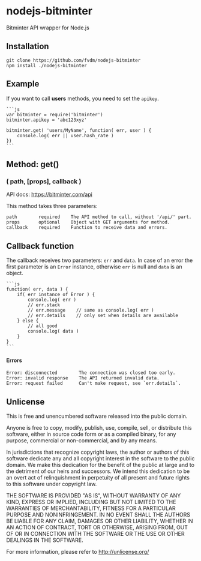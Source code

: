 nodejs-bitminter
================

Bitminter API wrapper for Node.js


Installation
------------

	git clone https://github.com/fvdm/nodejs-bitminter
	npm install ./nodejs-bitminter
	

Example
-------

If you want to call **users** methods, you need to set the `apikey`.

	```js
	var bitminter = require('bitminter')
	bitminter.apikey = 'abc123xyz'
	
	bitminter.get( 'users/MyName', function( err, user ) {
		console.log( err || user.hash_rate )
	})
	```


Method: get()
-------------
### ( path, [props], callback )

API docs: <https://bitminter.com/api>

This method takes three parameters:

	path        required    The API method to call, without '/api/' part.
	props       optional    Object with GET arguments for method.
	callback    required    Function to receive data and errors.


Callback function
-----------------

The callback receives two parameters: `err` and `data`. In case of an error the first parameter is an `Error` instance, otherwise `err` is null and `data` is an object.

	```js
	function( err, data ) {
		if( err instance of Error ) {
			console.log( err )
			// err.stack
			// err.message    // same as console.log( err )
			// err.details    // only set when details are available
		} else {
			// all good
			console.log( data )
		}
	}
	```


#### Errors

	Error: disconnected        The connection was closed too early.
	Error: invalid response    The API returned invalid data.
	Error: request failed      Can't make request, see `err.details`.


Unlicense
---------

This is free and unencumbered software released into the public domain.

Anyone is free to copy, modify, publish, use, compile, sell, or
distribute this software, either in source code form or as a compiled
binary, for any purpose, commercial or non-commercial, and by any
means.

In jurisdictions that recognize copyright laws, the author or authors
of this software dedicate any and all copyright interest in the
software to the public domain. We make this dedication for the benefit
of the public at large and to the detriment of our heirs and
successors. We intend this dedication to be an overt act of
relinquishment in perpetuity of all present and future rights to this
software under copyright law.

THE SOFTWARE IS PROVIDED "AS IS", WITHOUT WARRANTY OF ANY KIND,
EXPRESS OR IMPLIED, INCLUDING BUT NOT LIMITED TO THE WARRANTIES OF
MERCHANTABILITY, FITNESS FOR A PARTICULAR PURPOSE AND NONINFRINGEMENT.
IN NO EVENT SHALL THE AUTHORS BE LIABLE FOR ANY CLAIM, DAMAGES OR
OTHER LIABILITY, WHETHER IN AN ACTION OF CONTRACT, TORT OR OTHERWISE,
ARISING FROM, OUT OF OR IN CONNECTION WITH THE SOFTWARE OR THE USE OR
OTHER DEALINGS IN THE SOFTWARE.

For more information, please refer to <http://unlicense.org/>
